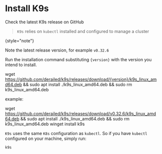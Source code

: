 # Install K9s

Check the latest K9s release on GitHub [](https://github.com/derailed/k9s)

>`K9s` relies on `kubectl` installed and configured to manage a cluster
> 
{style="note"}
<tabs>
    <tab title="Ubuntu">
        <p>Note the latest release version, for example <code>v0.32.6</code></p>
        <p>Run the installation command substituting <code>{version}</code> with the version you intend to install.</p>
        <code-block lang="bash">wget https://github.com/derailed/k9s/releases/download/{version}/k9s_linux_amd64.deb && sudo apt install ./k9s_linux_amd64.deb && sudo rm k9s_linux_amd64.deb</code-block>
        <p>example:</p>
        <code-block lang="Bash">wget https://github.com/derailed/k9s/releases/download/v0.32.6/k9s_linux_amd64.deb && sudo apt install ./k9s_linux_amd64.deb && sudo rm k9s_linux_amd64.deb</code-block>
    </tab>
    <tab title="Windows">
    <code-block lang="powershell">winget install k9s</code-block>
    </tab>
</tabs>

`K9s` uses the same `K8s` configuration as `kubectl`. So if you have `kubectl` configured on your machine, simply run:
```Shell
k9s
```